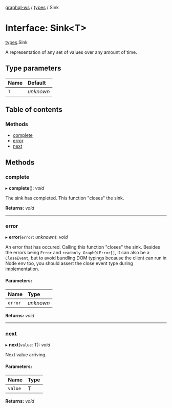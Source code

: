 [graphql-ws](../README.md) / [types](../modules/types.md) / Sink

# Interface: Sink<T\>

[types](../modules/types.md).Sink

A representation of any set of values over any amount of time.

## Type parameters

Name | Default |
:------ | :------ |
`T` | *unknown* |

## Table of contents

### Methods

- [complete](types.sink.md#complete)
- [error](types.sink.md#error)
- [next](types.sink.md#next)

## Methods

### complete

▸ **complete**(): *void*

The sink has completed. This function "closes" the sink.

**Returns:** *void*

___

### error

▸ **error**(`error`: *unknown*): *void*

An error that has occured. Calling this function "closes" the sink.
Besides the errors being `Error` and `readonly GraphQLError[]`, it
can also be a `CloseEvent`, but to avoid bundling DOM typings because
the client can run in Node env too, you should assert the close event
type during implementation.

#### Parameters:

Name | Type |
:------ | :------ |
`error` | *unknown* |

**Returns:** *void*

___

### next

▸ **next**(`value`: T): *void*

Next value arriving.

#### Parameters:

Name | Type |
:------ | :------ |
`value` | T |

**Returns:** *void*
